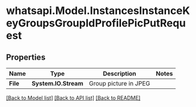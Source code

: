 
# whatsapi.Model.InstancesInstanceKeyGroupsGroupIdProfilePicPutRequest

## Properties

Name | Type | Description | Notes
------------ | ------------- | ------------- | -------------
**File** | **System.IO.Stream** | Group picture in JPEG | 

[[Back to Model list]](../README.md#documentation-for-models)
[[Back to API list]](../README.md#documentation-for-api-endpoints)
[[Back to README]](../README.md)

